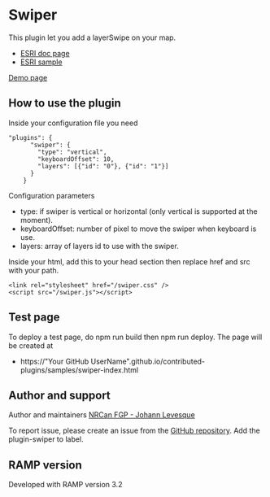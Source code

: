 # Swiper
This plugin let you add a layerSwipe on your map.
- [ESRI doc page](https://developers.arcgis.com/javascript/3/jsapi/layerswipe-amd.html)
- [ESRI sample](https://developers.arcgis.com/javascript/3/jssamples/widget_swipe.html)

[Demo page](https://jolevesq.github.io/contributed-plugins/samples/swiper-index.html)

## How to use the plugin
Inside your configuration file you need
```
"plugins": {
      "swiper": {
        "type": "vertical",
        "keyboardOffset": 10,
        "layers": [{"id": "0"}, {"id": "1"}]
      }
    }
```

Configuration parameters
- type: if swiper is vertical or horizontal (only vertical is supported at the moment).
- keyboardOffset: number of pixel to move the swiper when keyboard is use.
- layers: array of layers id to use with the swiper.

Inside your html, add this to your head section then replace href and src with your path.
```
<link rel="stylesheet" href="/swiper.css" />
<script src="/swiper.js"></script>
```

## Test page
To deploy a test page, do npm run build then npm run deploy. The page will be created at
- https://"Your GitHub UserName".github.io/contributed-plugins/samples/swiper-index.html

## Author and support
Author and maintainers [NRCan FGP - Johann Levesque](https://github.com/jolevesq)

To report issue, please create an issue from the [GitHub repository](https://github.com/fgpv-vpgf/contributed-plugins/issues). Add the plugin-swiper to label.


## RAMP version
Developed with RAMP version 3.2